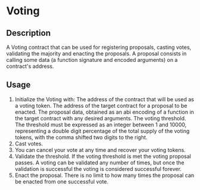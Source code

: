 # Voting

## Description

A Voting contract that can be used for registering proposals, casting votes, validating the majority and enacting the proposals. A proposal consists in calling some data (a function signature and encoded arguments) on a contract's address.

## Usage

 1. Initialize the Voting with:
      The address of the contract that will be used as a voting token.
      The address of the target contract for a proposal to be enacted.
      The proposal data, obtained as an abi encoding of a function in the target contract with any desired arguments.
      The voting threshold. The threshold must be expressed as an integer between 1 and 10000, representing a double digit percentage of the total supply of the voting tokens, with the comma shifted two digits to the right.
 2. Cast votes.
 3. You can cancel your vote at any time and recover your voting tokens.
 4. Validate the threshold. If the voting threshold is met the voting proposal passes. A voting can be validated any number of times, but once the validation is successful the voting is considered successful forever.
 5. Enact the proposal. There is no limit to how many times the proposal can be enacted from one successful vote.
